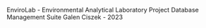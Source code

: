 EnviroLab - Environmental Analytical Laboratory Project Database Management Suite
Galen Ciszek - 2023

